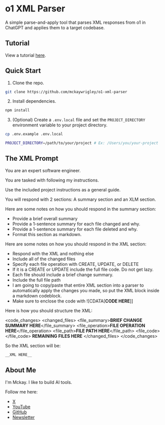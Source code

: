 # o1 XML Parser

A simple parse-and-apply tool that parses XML responses from o1 in ChatGPT and applies them to a target codebase.

## Tutorial

View a tutorial [here](https://x.com/mckaywrigley/status/1865825221560893798).

## Quick Start

1. Clone the repo.

```bash
git clone https://github.com/mckaywrigley/o1-xml-parser
```

2. Install dependencies.

```bash
npm install
```

3. (Optional) Create a `.env.local` file and set the `PROJECT_DIRECTORY` environment variable to your project directory.

```bash
cp .env.example .env.local
```

```bash
PROJECT_DIRECTORY=/path/to/your/project # Ex: /Users/you/your-project
```

## The XML Prompt

You are an expert software engineer.

You are tasked with following my instructions.

Use the included project instructions as a general guide.

You will respond with 2 sections: A summary section and an XLM section.

Here are some notes on how you should respond in the summary section:

- Provide a brief overall summary
- Provide a 1-sentence summary for each file changed and why.
- Provide a 1-sentence summary for each file deleted and why.
- Format this section as markdown.

Here are some notes on how you should respond in the XML section:

- Respond with the XML and nothing else
- Include all of the changed files
- Specify each file operation with CREATE, UPDATE, or DELETE
- If it is a CREATE or UPDATE include the full file code. Do not get lazy.
- Each file should include a brief change summary.
- Include the full file path
- I am going to copy/paste that entire XML section into a parser to automatically apply the changes you made, so put the XML block inside a markdown codeblock.
- Make sure to enclose the code with ![CDATA[__CODE HERE__]]

Here is how you should structure the XML:

<code_changes>
<changed_files>
<file>
<file_summary>**BRIEF CHANGE SUMMARY HERE**</file_summary>
<file_operation>**FILE OPERATION HERE**</file_operation>
<file_path>**FILE PATH HERE**</file_path>
<file_code><![CDATA[
__FULL FILE CODE HERE__
]]></file_code>
</file>
**REMAINING FILES HERE**
</changed_files>
</code_changes>

So the XML section will be:

```xml
__XML HERE__
```

## About Me

I'm Mckay. I like to build AI tools.

Follow me here:

- [X](https://x.com/mckaywrigley)
- [YouTube](https://www.youtube.com/@realmckaywrigley)
- [GitHub](https://github.com/mckaywrigley)
- [Newsletter](https://mckaywrigley.substack.com/)
